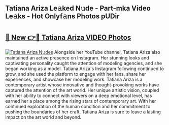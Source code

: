 ## Tatiana Ariza Le𝚊ked N𝚞de - Part-mka Video Le𝚊ks - Hot Onlyf𝚊ns Photos pUDir

# <h2><a href="http://ac34554.deff.icu/?id=Tatiana+Ariza">🔗 New 👉🔴 Tatiana Ariza VIDEO Photos</a></h2>

[![Tatiana Ariza N𝚞des](https://i.imgur.com/rIISA9y.gif)](http://ac34554.deff.icu/?id=Tatiana+Ariza)
Alongside her YouTube channel, Tatiana Ariza also maintained an active presence on Instagram. Her stunning looks and captivating personality caught the attention of modeling agencies, and she began working as a model. Tatiana Ariza's Instagram following continued to grow, and she used the platform to engage with her fans, share her experiences, and showcase her modeling work. Tatiana Ariza is a contemporary artist whose innovative and thought-provoking works have captured the attention of the art world. Her unique artistic vision, coupled with her ability to connect with viewers on a deep emotional level, has earned her a place among the rising stars of contemporary art. With her continued exploration of the human condition and her commitment to pushing the boundaries of her craft, Tatiana Ariza is sure to leave a lasting impact on the art world and beyond.

